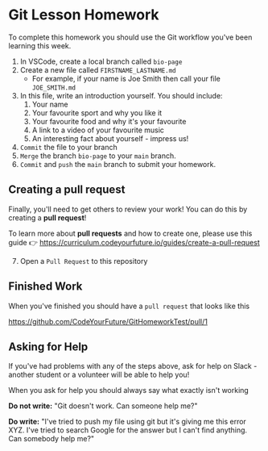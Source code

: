 # Git Lesson Homework

To complete this homework you should use the Git workflow you've been learning this week.

1. In VSCode, create a local branch called `bio-page`
2. Create a new file called `FIRSTNAME_LASTNAME.md`
   - For example, if your name is Joe Smith then call your file `JOE_SMITH.md`
3. In this file, write an introduction yourself. You should include:
   1. Your name
   2. Your favourite sport and why you like it
   3. Your favourite food and why it's your favourite
   4. A link to a video of your favourite music
   5. An interesting fact about yourself - impress us!
4. `Commit` the file to your branch
5. `Merge` the branch `bio-page` to your `main` branch.
6. `Commit` and `push` the `main` branch to submit your homework.

## Creating a pull request

Finally, you'll need to get others to review your work! 
You can do this by creating a **pull request**!

To learn more about **pull requests** and how to create one, please use this guide 👉 https://curriculum.codeyourfuture.io/guides/create-a-pull-request

7. Open a `Pull Request` to this repository

## Finished Work

When you've finished you should have a `pull request` that looks like this

https://github.com/CodeYourFuture/GitHomeworkTest/pull/1

## Asking for Help

If you've had problems with any of the steps above, ask for help on Slack - another student or a volunteer will be able to help you!

When you ask for help you should always say what exactly isn't working

**Do not write:** "Git doesn't work. Can someone help me?"

**Do write:** "I've tried to push my file using git but it's giving me this error XYZ. I've tried to search Google for the answer but I can't find anything. Can somebody help me?"
